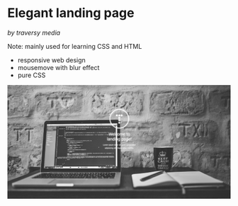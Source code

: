 # Elegant landing page
*by traversy media*

Note: mainly used for learning CSS and HTML

- responsive web design
- mousemove with blur effect
- pure CSS

![](mainpage.png)